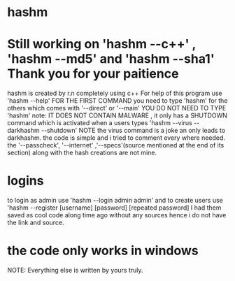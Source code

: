 # hashm
# Still working on 'hashm --c++' , 'hashm --md5' and 'hashm --sha1' Thank you for your paitience
hashm is created by r.n completely using c++
For help of this program use 'hashm --help'
FOR THE FIRST COMMAND you need to type 'hashm' for the others which comes with '--direct' or '--main' YOU DO NOT NEED TO TYPE 'hashm'
note: IT DOES NOT CONTAIN MALWARE , it only has a SHUTDOWN command which is activated when a users types 'hashm --virus --darkhashm --shutdown'
NOTE the virus command is a joke an only leads to darkhashm.
the code is simple and i tried to comment every where needed. the '--passcheck', '--internet' ,'--specs'(source mentioned at the end of its section) along with the hash creations are not mine.
# logins
to login as admin use 'hashm --login admin admin'
and to create users use 'hashm --register [username] [password] [repeated password]
I had them saved as cool code along time ago without any sources hence i do not have the link and source.
# the code only works in windows 
NOTE: Everything else is written by yours truly.
